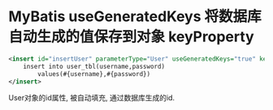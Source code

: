 # MyBatis useGeneratedKeys 将数据库自动生成的值保存到对象 keyProperty

```xml
<insert id="insertUser" parameterType="User" useGeneratedKeys="true" keyProperty="id">
	insert into user_tbl(username,password)
		values(#{username},#{password})
</insert>
```

User对象的id属性, 被自动填充, 通过数据库生成的id.